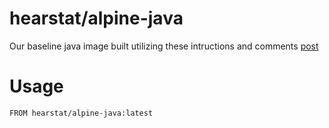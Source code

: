 hearstat/alpine-java
================

Our baseline java image built utilizing these intructions and comments [post](https://developer.atlassian.com/blog/2015/08/minimal-java-docker-containers/)

# Usage

```
FROM hearstat/alpine-java:latest
```
